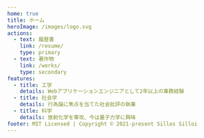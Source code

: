 ```yaml
---
home: true
title: ホーム
heroImage: /images/logo.svg
actions:
  - text: 履歴書
    link: /resume/
    type: primary
  - text: 著作物
    link: /works/
    type: secondary
features:
  - title: 工学
    details: Webアプリケーションエンジニアとして2年以上の業務経験
  - title: 社会学
    details: 行為論に焦点を当てた社会批評の執筆
  - title: 科学
    details: 放射化学を専攻、今は量子力学に興味
footer: MIT Licensed | Copyright © 2021-present Sillos Silloi
---
```

